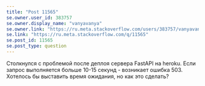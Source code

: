 ```yaml
---
title: "Post 11565"
se.owner.user_id: 383757
se.owner.display_name: "vanyavanya"
se.owner.link: "https://ru.meta.stackoverflow.com/users/383757/vanyavanya"
se.link: "https://ru.meta.stackoverflow.com/q/11565"
se.post_id: 11565
se.post_type: question
---
```

<p>Столкнулся с проблемой после деплоя сервера FastAPI на heroku. Если запрос выполняется больше 10-15 секунд - возникает ошибка 503. Хотелось бы выставить время ожидания, но как это сделать?</p>
